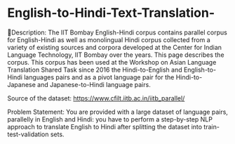 # English-to-Hindi-Text-Translation-

🧾Description: The IIT Bombay English-Hindi corpus contains parallel corpus for English-Hindi as well as monolingual Hindi corpus collected from a variety of existing sources and corpora developed at the Center for Indian Language Technology, IIT Bombay over the years. This page describes the corpus. This corpus has been used at the Workshop on Asian Language Translation Shared Task since 2016 the Hindi-to-English and English-to-Hindi languages pairs and as a pivot language pair for the Hindi-to-Japanese and Japanese-to-Hindi language pairs.

Source of the dataset: https://www.cfilt.iitb.ac.in/iitb_parallel/

 Problem Statement: You are provided with a large dataset of language pairs, parallelly in English and Hindi: you have to perform a step-by-step NLP approach to translate English to Hindi after splitting the dataset into train-test-validation sets.  
 
